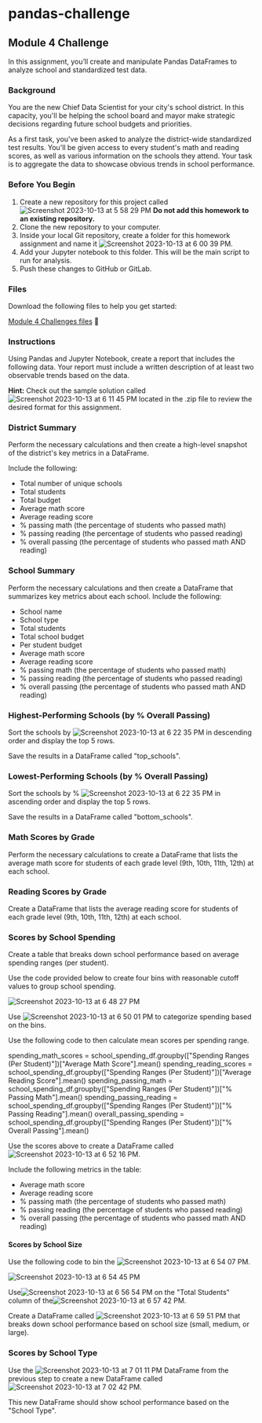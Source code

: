 # pandas-challenge
## Module 4 Challenge

In this assignment, you’ll create and manipulate Pandas DataFrames to analyze school and standardized test data.

### Background
You are the new Chief Data Scientist for your city's school district. In this capacity, you'll be helping the school board and mayor make strategic decisions regarding future school budgets and priorities.

As a first task, you've been asked to analyze the district-wide standardized test results. You'll be given access to every student's math and reading scores, as well as various information on the schools they attend. Your task is to aggregate the data to showcase obvious trends in school performance.

### Before You Begin
1. Create a new repository for this project called ![Screenshot 2023-10-13 at 5 58 29 PM](https://github.com/wsylliac/pandas-challenge/assets/140991773/666cdac5-58e8-4090-8cc5-dff3f8ad88dd)
**Do not add this homework to an existing repository.**
2. Clone the new repository to your computer.
3. Inside your local Git repository, create a folder for this homework assignment and name it ![Screenshot 2023-10-13 at 6 00 39 PM](https://github.com/wsylliac/pandas-challenge/assets/140991773/016f4e62-7a05-48d9-8d9d-1a1a2666c514).
4. Add your Jupyter notebook to this folder. This will be the main script to run for analysis.
5. Push these changes to GitHub or GitLab.

### Files
Download the following files to help you get started:

[Module 4 Challenges files](https://static.bc-edx.com/data/dl-1-2/m4/lms/starter/Starter_Code.zip) 📁

### Instructions
Using Pandas and Jupyter Notebook, create a report that includes the following data. Your report must include a written description of at least two observable trends based on the data.

**Hint:** Check out the sample solution called ![Screenshot 2023-10-13 at 6 11 45 PM](https://github.com/wsylliac/pandas-challenge/assets/140991773/74809522-d3e7-41a4-825c-03c11cfdb093) located in the .zip file to review the desired format for this assignment.

### District Summary 
Perform the necessary calculations and then create a high-level snapshot of the district's key metrics in a DataFrame.

Include the following:
* Total number of unique schools
* Total students
* Total budget
* Average math score
* Average reading score
* % passing math (the percentage of students who passed math)
* % passing reading (the percentage of students who passed reading)
* % overall passing (the percentage of students who passed math AND reading)

### School Summary
Perform the necessary calculations and then create a DataFrame that summarizes key metrics about each school.
Include the following:
* School name
* School type
* Total students
* Total school budget
* Per student budget
* Average math score
* Average reading score
* % passing math (the percentage of students who passed math)
* % passing reading (the percentage of students who passed reading)
* % overall passing (the percentage of students who passed math AND reading)

### Highest-Performing Schools (by % Overall Passing)
Sort the schools by ![Screenshot 2023-10-13 at 6 22 35 PM](https://github.com/wsylliac/pandas-challenge/assets/140991773/d1a87bc4-03df-4607-8dcb-683c6a7bcf35) in descending order and display the top 5 rows.

Save the results in a DataFrame called "top_schools".

### Lowest-Performing Schools (by % Overall Passing)

Sort the schools by % ![Screenshot 2023-10-13 at 6 22 35 PM](https://github.com/wsylliac/pandas-challenge/assets/140991773/d1a87bc4-03df-4607-8dcb-683c6a7bcf35) in ascending order and display the top 5 rows.

Save the results in a DataFrame called "bottom_schools".

### Math Scores by Grade

Perform the necessary calculations to create a DataFrame that lists the average math score for students of each grade level (9th, 10th, 11th, 12th) at each school.

### Reading Scores by Grade

Create a DataFrame that lists the average reading score for students of each grade level (9th, 10th, 11th, 12th) at each school.

### Scores by School Spending

Create a table that breaks down school performance based on average spending ranges (per student).

Use the code provided below to create four bins with reasonable cutoff values to group school spending.

![Screenshot 2023-10-13 at 6 48 27 PM](https://github.com/wsylliac/pandas-challenge/assets/140991773/e6059526-4849-4622-96c7-93ac44c5f5bd)

Use ![Screenshot 2023-10-13 at 6 50 01 PM](https://github.com/wsylliac/pandas-challenge/assets/140991773/1a310fb4-efd3-4b76-9ef0-112cc0e65bc4) to categorize spending based on the bins.

Use the following code to then calculate mean scores per spending range.

spending_math_scores = school_spending_df.groupby(["Spending Ranges (Per Student)"])["Average Math Score"].mean()
spending_reading_scores = school_spending_df.groupby(["Spending Ranges (Per Student)"])["Average Reading Score"].mean()
spending_passing_math = school_spending_df.groupby(["Spending Ranges (Per Student)"])["% Passing Math"].mean()
spending_passing_reading = school_spending_df.groupby(["Spending Ranges (Per Student)"])["% Passing Reading"].mean()
overall_passing_spending = school_spending_df.groupby(["Spending Ranges (Per Student)"])["% Overall Passing"].mean()

Use the scores above to create a DataFrame called![Screenshot 2023-10-13 at 6 52 16 PM](https://github.com/wsylliac/pandas-challenge/assets/140991773/6fee9897-5df1-41d3-a3cb-c4c9dda8c133).

Include the following metrics in the table:
* Average math score
* Average reading score
* % passing math (the percentage of students who passed math)
* % passing reading (the percentage of students who passed reading)
* % overall passing (the percentage of students who passed math AND reading)

#### Scores by School Size
Use the following code to bin the ![Screenshot 2023-10-13 at 6 54 07 PM](https://github.com/wsylliac/pandas-challenge/assets/140991773/ceae66ab-f9e0-4a1d-bfa3-10e1fb86f23d). 

![Screenshot 2023-10-13 at 6 54 45 PM](https://github.com/wsylliac/pandas-challenge/assets/140991773/e367ac0e-291a-4d10-a385-1f9a89d7de78)

Use![Screenshot 2023-10-13 at 6 56 54 PM](https://github.com/wsylliac/pandas-challenge/assets/140991773/009d28d9-78e8-4c22-b30e-4251b8c60ae0) on the "Total Students" column of the![Screenshot 2023-10-13 at 6 57 42 PM](https://github.com/wsylliac/pandas-challenge/assets/140991773/90cc1f63-67e1-4219-9466-ca1a4fb30a58).

Create a DataFrame called ![Screenshot 2023-10-13 at 6 59 51 PM](https://github.com/wsylliac/pandas-challenge/assets/140991773/519bc0a2-3962-43bc-87b0-e9670ed022bf) that breaks down school performance based on school size (small, medium, or large).

### Scores by School Type

Use the ![Screenshot 2023-10-13 at 7 01 11 PM](https://github.com/wsylliac/pandas-challenge/assets/140991773/76a908c1-7b9f-498a-beb5-5134d54c9331) DataFrame from the previous step to create a new DataFrame called ![Screenshot 2023-10-13 at 7 02 42 PM](https://github.com/wsylliac/pandas-challenge/assets/140991773/f50d9c56-46a2-4dfe-950d-83396f128885).

This new DataFrame should show school performance based on the "School Type".






